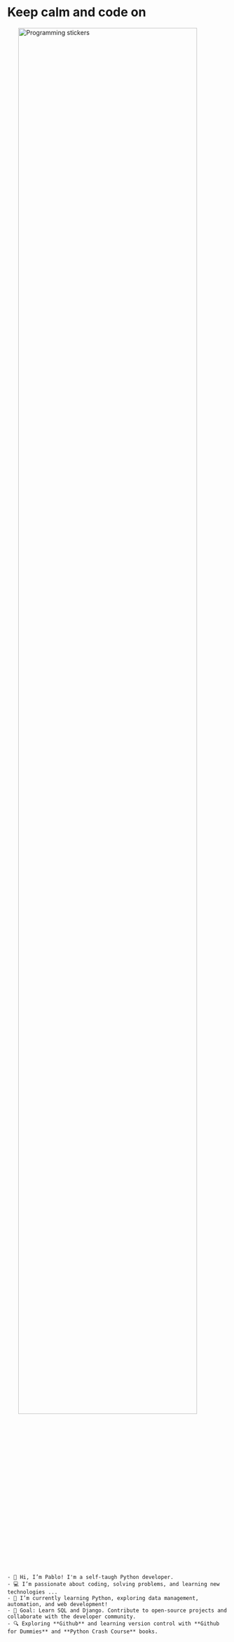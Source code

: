 # Keep calm and code on
<img src="https://m.media-amazon.com/images/I/71BtsCPQ1nL._AC_UF1000,1000_QL80_.jpg" alt="Programming stickers" style="width: 90%; max-width: 800px; margin: 10px auto; display: block;">

```
- 👋 Hi, I’m Pablo! I'm a self-taugh Python developer.
- 💻 I’m passionate about coding, solving problems, and learning new technologies ...
- 🐍 I’m currently learning Python, exploring data management, automation, and web development!
- 🧠 Goal: Learn SQL and Django. Contribute to open-source projects and collaborate with the developer community.
- 🔍 Exploring **Github** and learning version control with **Github for Dummies** and **Python Crash Course** books.
```
<!---
pablo727/pablo727 is a ✨ special ✨ repository because its `README.md` (this file) appears on your GitHub profile.
You can click the Preview link to take a look at your changes.
--->
